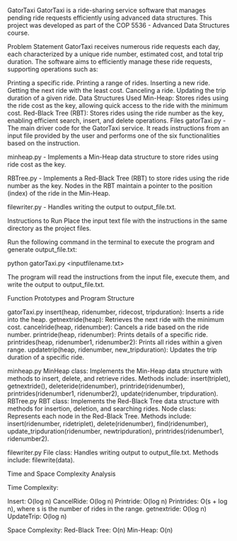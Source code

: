 GatorTaxi
GatorTaxi is a ride-sharing service software that manages pending ride requests efficiently using advanced data structures. This project was developed as part of the COP 5536 - Advanced Data Structures course.

Problem Statement
GatorTaxi receives numerous ride requests each day, each characterized by a unique ride number, estimated cost, and total trip duration. The software aims to efficiently manage these ride requests, supporting operations such as:

Printing a specific ride.
Printing a range of rides.
Inserting a new ride.
Getting the next ride with the least cost.
Canceling a ride.
Updating the trip duration of a given ride.
Data Structures Used
Min-Heap: Stores rides using the ride cost as the key, allowing quick access to the ride with the minimum cost.
Red-Black Tree (RBT): Stores rides using the ride number as the key, enabling efficient search, insert, and delete operations.
Files
gatorTaxi.py - The main driver code for the GatorTaxi service. It reads instructions from an input file provided by the user and performs one of the six functionalities based on the instruction.

minheap.py - Implements a Min-Heap data structure to store rides using ride cost as the key.

RBTree.py - Implements a Red-Black Tree (RBT) to store rides using the ride number as the key. Nodes in the RBT maintain a pointer to the position (index) of the ride in the Min-Heap.

filewriter.py - Handles writing the output to output_file.txt.

Instructions to Run
Place the input text file with the instructions in the same directory as the project files.

Run the following command in the terminal to execute the program and generate output_file.txt:

python gatorTaxi.py <inputfilename.txt>

The program will read the instructions from the input file, execute them, and write the output to output_file.txt.

Function Prototypes and Program Structure

gatorTaxi.py
insert(heap, ridenumber, ridecost, tripduration): Inserts a ride into the heap.
getnextride(heap): Retrieves the next ride with the minimum cost.
cancelride(heap, ridenumber): Cancels a ride based on the ride number.
printride(heap, ridenumber): Prints details of a specific ride.
printrides(heap, ridenumber1, ridenumber2): Prints all rides within a given range.
updatetrip(heap, ridenumber, new_tripduration): Updates the trip duration of a specific ride.

minheap.py
MinHeap class: Implements the Min-Heap data structure with methods to insert, delete, and retrieve rides.
Methods include: insert(triplet), getnextride(), deleteride(ridenumber), printride(ridenumber), printrides(ridenumber1, ridenumber2), update(ridenumber, tripduration).
RBTree.py
RBT class: Implements the Red-Black Tree data structure with methods for insertion, deletion, and searching rides.
Node class: Represents each node in the Red-Black Tree.
Methods include: insert(ridenumber, ridetriplet), delete(ridenumber), find(ridenumber), update_tripduration(ridenumber, newtripduration), printrides(ridenumber1, ridenumber2).

filewriter.py
File class: Handles writing output to output_file.txt.
Methods include: filewrite(data).

Time and Space Complexity Analysis

Time Complexity:

Insert: O(log n)
CancelRide: O(log n)
Printride: O(log n)
Printrides: O(s + log n), where s is the number of rides in the range.
getnextride: O(log n)
UpdateTrip: O(log n)

Space Complexity:
Red-Black Tree: O(n)
Min-Heap: O(n)
